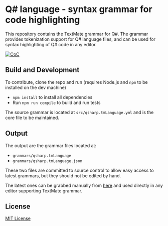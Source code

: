 # Q# language - syntax grammar for code highlighting

This repository contains the TextMate grammar for Q#. The grammar provides tokenization support for Q# language files, and can be used for syntax highlighting of Q# code in any editor.

[![CoC](https://img.shields.io/badge/code%20of%20conduct-contributor%20covenant-yellow)](CODE_OF_CONDUCT.md)

## Build and Development

To contribute, clone the repo and run (requires Node.js and `npm` to be installed on the dev machine)

* `npm install` to install all dependencies
* Run `npm run compile` to build and run tests

The source grammar is located at `src/qsharp.tmLanguage.yml` and is the core file to be maintained.

## Output

The output are the grammar files located at:

* `grammars/qsharp.tmLanguage`
* `grammars/qsharp.tmLanguage.json`

These two files are committed to source control to allow easy access to latest grammars, but they should not be edited by hand.

The latest ones can be grabbed manually from [here](https://github.com/filipw/qsharp-tmLanguage/tree/main/grammars) and used directly in any editor supporting TextMate grammar.

## License

[MIT License](https://github.com/filipw/qsharp-tmLanguage/blob/main/LICENSE)
